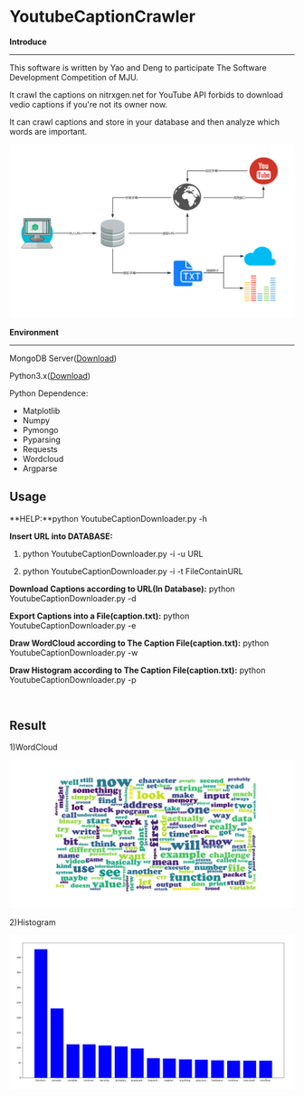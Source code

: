 # YoutubeCaptionCrawler

**Introduce**

---

This software is written by Yao and Deng to participate The Software Development Competition of MJU.

It crawl the captions on nitrxgen.net for YouTube API forbids to download vedio captions if you're not its owner now.

It can crawl captions and store in your database and then analyze which words are important.

![1554529701819](Images/1554529701819.png)



**Environment**

---

MongoDB Server([Download](https://www.mongodb.com/download-center/community?tdsourcetag=s_pctim_aiomsg))

Python3.x([Download](https://www.python.org/downloads/))

Python Dependence:

- Matplotlib
- Numpy
- Pymongo
- Pyparsing
- Requests
- Wordcloud
- Argparse

  

## Usage

**HELP:**python YoutubeCaptionDownloader.py -h

**Insert URL into DATABASE:**

1) python YoutubeCaptionDownloader.py -i -u URL

2) python YoutubeCaptionDownloader.py -i -t FileContainURL

**Download Captions according to URL(In Database):** python YoutubeCaptionDownloader.py -d 

**Export Captions into a File(caption.txt):** python YoutubeCaptionDownloader.py -e

**Draw WordCloud according to The Caption  File(caption.txt):** python YoutubeCaptionDownloader.py -w

**Draw Histogram according to The Caption  File(caption.txt):** python YoutubeCaptionDownloader.py -p

​      

## Result

 1)WordCloud

![img](Images/clip_image001.png)

 

2)Histogram

![img](Images/clip_image003.png)   




